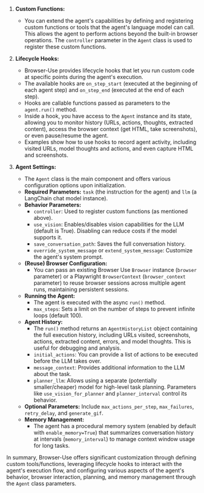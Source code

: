 1.  **Custom Functions:**
    *   You can extend the agent's capabilities by defining and registering custom functions or tools that the agent's language model can call. This allows the agent to perform actions beyond the built-in browser operations. The `controller` parameter in the `Agent` class is used to register these custom functions.

2.  **Lifecycle Hooks:**
    *   Browser-Use provides lifecycle hooks that let you run custom code at specific points during the agent's execution.
    *   The available hooks are `on_step_start` (executed at the beginning of each agent step) and `on_step_end` (executed at the end of each step).
    *   Hooks are callable functions passed as parameters to the `agent.run()` method.
    *   Inside a hook, you have access to the `Agent` instance and its state, allowing you to monitor history (URLs, actions, thoughts, extracted content), access the browser context (get HTML, take screenshots), or even pause/resume the agent.
    *   Examples show how to use hooks to record agent activity, including visited URLs, model thoughts and actions, and even capture HTML and screenshots.

3.  **Agent Settings:**
    *   The `Agent` class is the main component and offers various configuration options upon initialization.
    *   **Required Parameters:** `task` (the instruction for the agent) and `llm` (a LangChain chat model instance).
    *   **Behavior Parameters:**
        *   `controller`: Used to register custom functions (as mentioned above).
        *   `use_vision`: Enables/disables vision capabilities for the LLM (default is True). Disabling can reduce costs if the model supports it.
        *   `save_conversation_path`: Saves the full conversation history.
        *   `override_system_message` or `extend_system_message`: Customize the agent's system prompt.
    *   **(Reuse) Browser Configuration:**
        *   You can pass an existing Browser Use `Browser` instance (`browser` parameter) or a Playwright `BrowserContext` (`browser_context` parameter) to reuse browser sessions across multiple agent runs, maintaining persistent sessions.
    *   **Running the Agent:**
        *   The agent is executed with the async `run()` method.
        *   `max_steps`: Sets a limit on the number of steps to prevent infinite loops (default 100).
    *   **Agent History:**
        *   The `run()` method returns an `AgentHistoryList` object containing the full execution history, including URLs visited, screenshots, actions, extracted content, errors, and model thoughts. This is useful for debugging and analysis.
        *   `initial_actions`: You can provide a list of actions to be executed before the LLM takes over.
        *   `message_context`: Provides additional information to the LLM about the task.
        *   `planner_llm`: Allows using a separate (potentially smaller/cheaper) model for high-level task planning. Parameters like `use_vision_for_planner` and `planner_interval` control its behavior.
    *   **Optional Parameters:** Include `max_actions_per_step`, `max_failures`, `retry_delay`, and `generate_gif`.
    *   **Memory Management:**
        *   The agent has a procedural memory system (enabled by default with `enable_memory=True`) that summarizes conversation history at intervals (`memory_interval`) to manage context window usage for long tasks.

In summary, Browser-Use offers significant customization through defining custom tools/functions, leveraging lifecycle hooks to interact with the agent's execution flow, and configuring various aspects of the agent's behavior, browser interaction, planning, and memory management through the `Agent` class parameters.